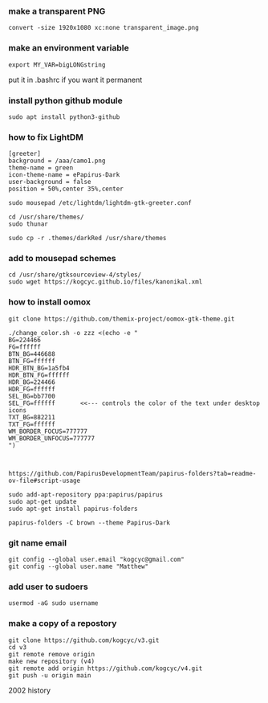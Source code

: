 ### make a transparent PNG ###

    convert -size 1920x1080 xc:none transparent_image.png

### make an environment variable ###

    export MY_VAR=bigLONGstring
put it in .bashrc if you want it permanent

### install python github module ###

    sudo apt install python3-github

### how to fix LightDM ###

    [greeter]
    background = /aaa/camo1.png
    theme-name = green
    icon-theme-name = ePapirus-Dark
    user-background = false
    position = 50%,center 35%,center

    sudo mousepad /etc/lightdm/lightdm-gtk-greeter.conf

    cd /usr/share/themes/
    sudo thunar

    sudo cp -r .themes/darkRed /usr/share/themes


### add to mousepad schemes ###

    cd /usr/share/gtksourceview-4/styles/
    sudo wget https://kogcyc.github.io/files/kanonikal.xml

### how to install oomox ###

    git clone https://github.com/themix-project/oomox-gtk-theme.git

    ./change_color.sh -o zzz <(echo -e "
    BG=224466
    FG=ffffff
    BTN_BG=446688
    BTN_FG=ffffff
    HDR_BTN_BG=1a5fb4
    HDR_BTN_FG=ffffff
    HDR_BG=224466
    HDR_FG=ffffff
    SEL_BG=bb7700
    SEL_FG=ffffff       <<--- controls the color of the text under desktop icons
    TXT_BG=882211
    TXT_FG=ffffff
    WM_BORDER_FOCUS=777777
    WM_BORDER_UNFOCUS=777777
    ")



    https://github.com/PapirusDevelopmentTeam/papirus-folders?tab=readme-ov-file#script-usage

    sudo add-apt-repository ppa:papirus/papirus
    sudo apt-get update
    sudo apt-get install papirus-folders

    papirus-folders -C brown --theme Papirus-Dark


### git name email

    git config --global user.email "kogcyc@gmail.com"
    git config --global user.name "Matthew"
    
### add user to sudoers

    usermod -aG sudo username

### make a copy of a repostory


    git clone https://github.com/kogcyc/v3.git
    cd v3
    git remote remove origin
    make new repository (v4)
    git remote add origin https://github.com/kogcyc/v4.git
    git push -u origin main
 2002  history
